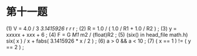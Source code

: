 
# 第十一题

(1) V = 4.0 / 3 *3.1415926* r *r* r ;
(2) R = 1.0 / ( 1.0 / R1 + 1.0 / R2 ) ;
(3) y = x*x*x*x*x + x*x*x + 6 ;
(4) F = G *M1* m2 / (float)R2 ;
(5) (six() in head_file math.h) six( x ) / x + fabs( 3.1415926 * x / 2 ) ;
(6) a > 0 && a < 10 ;
(7) ( x == 1 ) != ( y == 2 ) ;

